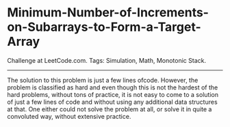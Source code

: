 # Minimum-Number-of-Increments-on-Subarrays-to-Form-a-Target-Array
Challenge at LeetCode.com. Tags: Simulation, Math, Monotonic Stack.

------------------------------------------------------------------------------------------------------------------------------------

The solution to this problem is just a few lines ofcode. However, the problem is classified as hard and even though this is not the hardest of the hard problems, without tons of practice, it is not easy to come to a solution of just a few lines of code and without using any additional data structures at that. One either could not solve the problem at all, or solve it in quite a convoluted way, without extensive practice.
